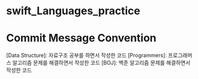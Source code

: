 # swift_Languages_practice
# Commit Message Convention
[Data Structure]: 자료구조 공부를 하면서 작성한 코드
[Programmers]: 프로그래머스 알고리즘 문제를 해결하면서 작성한 코드
[BOJ]: 백준 알고리즘 문제를 해결하면서 작성한 코드
